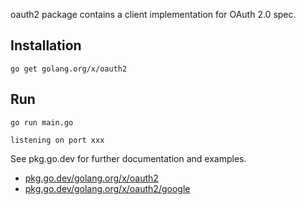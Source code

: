 oauth2 package contains a client implementation for OAuth 2.0 spec.

## Installation

~~~~
go get golang.org/x/oauth2
~~~~

## Run

~~~
go run main.go
~~~

~~~
listening on port xxx
~~~

See pkg.go.dev for further documentation and examples.

* [pkg.go.dev/golang.org/x/oauth2](https://pkg.go.dev/golang.org/x/oauth2)
* [pkg.go.dev/golang.org/x/oauth2/google](https://pkg.go.dev/golang.org/x/oauth2/google)